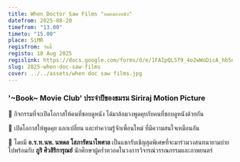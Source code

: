 ```yaml
---
title: When Doctor Saw Films "หมอมองหนัง"
datefrom: 2025-08-20
timefrom: "13.00"
timeto: "15.00"
place: SiMR
regisfrom: วันนี้
registo: 18 Aug 2025
regislink: https://docs.google.com/forms/d/e/1FAIpQLSf9_4o2wWoDicA_hb5n_sMn-dzRG5aZ5ZCSY9oGeX3sjAPSaA/viewform?usp=dialog
slug: 2025-when-doc-saw-films
cover: ../../assets/when doc saw films.jpg
---
```

### '~Book~ Movie Club' ประจำปีของชมรม Siriraj Motion Picture

🎥 กิจกรรมที่จะเปิดโอกาสให้คนที่ชอบดูหนัง ได้มาล้อมวงพูดคุยกับคนที่ชอบดูหนังด้วยกัน

🙌 เปิดโอกาสให้พูดคุย แลกเปลี่ยน และทำความรู้จักเพื่อนใหม่ ที่มีความสนใจเหมือนกัน

🤩 โดยมี **อ.ร.ท.นพ. นพดล โสภารัตนาไพศาล** เป็นแขกรับเชิญสุดพิเศษที่จะมาร่วมวงสนทนายามบ่ายไปพร้อมกับ **ภูริ ศิวสิริการุณย์** นักศึกษาผู้คร่ำหวอดในวงการวิจารณ์วรรณกรรมและภาพยนตร์